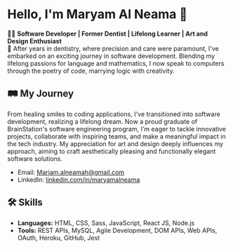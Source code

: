# Hello, I'm Maryam Al Neama 🌟

👩‍💻 **Software Developer | Former Dentist | Lifelong Learner | Art and Design Enthusiast**  
🚀 After years in dentistry, where precision and care were paramount, I've embarked on an exciting journey in software development. Blending my lifelong passions for language and mathematics, I now speak to computers through the poetry of code, marrying logic with creativity.

## 🛤️ My Journey
From healing smiles to coding applications, I've transitioned into software development, realizing a lifelong dream. Now a proud graduate of BrainStation's software engineering program, I'm eager to tackle innovative projects, collaborate with inspiring teams, and make a meaningful impact in the tech industry. My appreciation for art and design deeply influences my approach, aiming to craft aesthetically pleasing and functionally elegant software solutions.

- Email: [Mariam.alneamah@gmail.com](mailto:Mariam.alneamah@gmail.com)
- LinkedIn: [linkedin.com/in/maryamalneama](https://www.linkedin.com/in/maryamalneama)

## 🛠️ Skills
- **Languages:** HTML, CSS, Sass, JavaScript, React JS, Node.js
- **Tools:** REST APIs, MySQL, Agile Development, DOM APIs, Web APIs, OAuth, Heroku, GitHub, Jest
